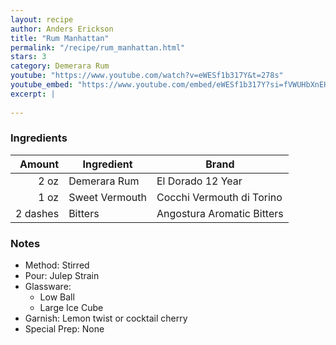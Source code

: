```yaml
---
layout: recipe
author: Anders Erickson
title: "Rum Manhattan"
permalink: "/recipe/rum_manhattan.html"
stars: 3
category: Demerara Rum
youtube: "https://www.youtube.com/watch?v=eWESf1b317Y&t=278s"
youtube_embed: "https://www.youtube.com/embed/eWESf1b317Y?si=fVWUHbXnEHzF820P"
excerpt: |
  
---
```


### Ingredients

| Amount   | Ingredient     | Brand                      |
| -------: | -------------- | -------------------------- |
|     2 oz | Demerara Rum   | El Dorado 12 Year          |
|     1 oz | Sweet Vermouth | Cocchi Vermouth di Torino  |
| 2 dashes | Bitters        | Angostura Aromatic Bitters |

### Notes

- Method: Stirred
- Pour: Julep Strain
- Glassware: 
    - Low Ball
    - Large Ice Cube 
- Garnish: Lemon twist or cocktail cherry
- Special Prep: None
